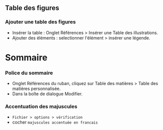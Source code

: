 ## Table des figures

### Ajouter une table des figures
* Insérer la table : Onglet Références > Insérer une Table des illustrations.
* Ajouter des éléments : selectionner l'élément > insérer une légende.

# Sommaire 

### Police du sommaire

* Onglet Références du ruban, cliquez sur Table des matières > Table des matières personnalisée.
* Dans la boîte de dialogue Modifier.

### Accentuation des majuscules

* `Fichier > options > vérification`
* cocher `majuscules accentuée en francais`
